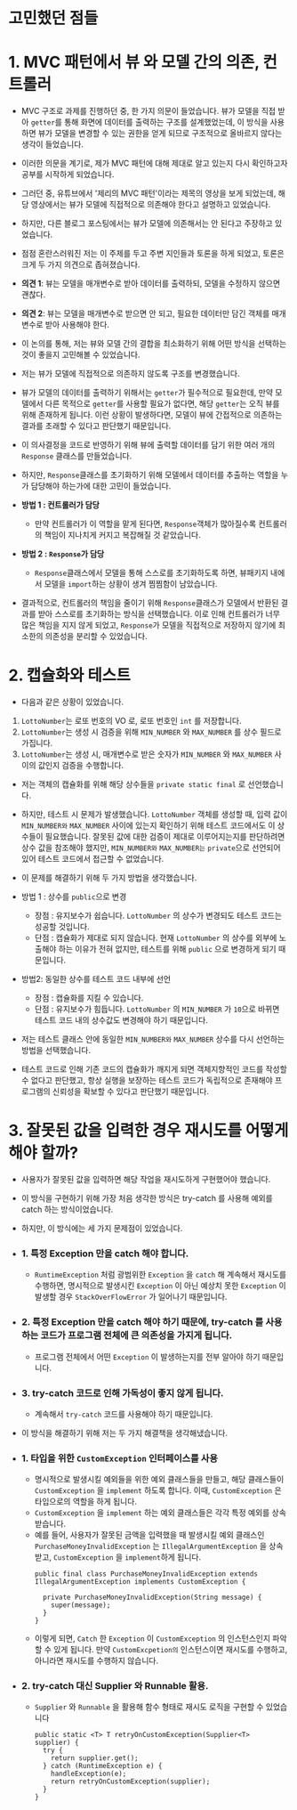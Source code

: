 # 고민했던 점들

# 1. MVC 패턴에서 뷰 와 모델 간의 의존, 컨트롤러

- MVC 구조로 과제를 진행하던 중, 한 가지 의문이 들었습니다. 뷰가 모델을 직접 받아 `getter`를 통해 화면에 데이터를 출력하는 구조를 설계했었는데, 이 방식을 사용하면 뷰가 모델을 변경할 수 있는 권한을
  얻게 되므로 구조적으로 올바르지 않다는 생각이 들었습니다.
- 이러한 의문을 계기로, 제가 MVC 패턴에 대해 제대로 알고 있는지 다시 확인하고자 공부를 시작하게 되었습니다.
- 그러던 중, 유튜브에서 '제리의 MVC 패턴'이라는 제목의 영상을 보게 되었는데, 해당 영상에서는 뷰가 모델에 직접적으로 의존해야 한다고 설명하고 있었습니다.
- 하지만, 다른 블로그 포스팅에서는 뷰가 모델에 의존해서는 안 된다고 주장하고 있었습니다.
- 점점 혼란스러워진 저는 이 주제를 두고 주변 지인들과 토론을 하게 되었고, 토론은 크게 두 가지 의견으로 좁혀졌습니다.

- **의견 1**: 뷰는 모델을 매개변수로 받아 데이터를 출력하되, 모델을 수정하지 않으면 괜찮다.
- **의견 2**: 뷰는 모델을 매개변수로 받으면 안 되고, 필요한 데이터만 담긴 객체를 매개변수로 받아 사용해야 한다.

- 이 논의를 통해, 저는 뷰와 모델 간의 결합을 최소화하기 위해 어떤 방식을 선택하는 것이 좋을지 고민해볼 수 있었습니다.
- 저는 뷰가 모델에 직접적으로 의존하지 않도록 구조를 변경했습니다.
- 뷰가 모델의 데이터를 출력하기 위해서는 `getter`가 필수적으로 필요한데, 만약 모델에서 다른 목적으로 `getter`를 사용할 필요가 없다면, 해당 `getter`는 오직 뷰를 위해 존재하게 됩니다. 이런
  상황이
  발생하다면, 모델이 뷰에 간접적으로 의존하는 결과를 초래할 수 있다고 판단했기 때문입니다.

- 이 의사결정을 코드로 반영하기 위해 뷰에 출력할 데이터를 담기 위한 여러 개의 `Response` 클래스를 만들었습니다.
- 하지만, `Response`클래스를 초기화하기 위해 모델에서 데이터를 추출하는 역할을 누가 담당해야 하는가에 대한 고민이 들었습니다.

- **방법 1 : 컨트롤러가 담당**
    - 만약 컨트롤러가 이 역할을 맡게 된다면, `Response`객체가 많아질수록 컨트롤러의 책임이 지나치게 커지고 복잡해질 것 같았습니다.
- **방법 2 : `Response`가 담당**
    - `Response`클래스에서 모델을 통해 스스로를 초기화하도록 하면, 뷰패키지 내에서 모델을 `import`하는 상황이 생겨 찜찜함이 남았습니다.

- 결과적으로, 컨트롤러의 책임을 줄이기 위해 `Response`클래스가 모델에서 반환된 결과를 받아 스스로를 초기화하는 방식을 선택했습니다. 이로 인해 컨트롤러가 너무 많은 책임을 지지 않게 되었고,
  `Response`가 모델을 직접적으로 저장하지 않기에 최소한의 의존성을 분리할 수 있었습니다.

# 2. 캡슐화와 테스트

- 다음과 같은 상황이 있었습니다.

1. `LottoNumber`는 로또 번호의 VO 로, 로또 번호인 `int` 를 저장합니다.
2. `LottoNumber`는 생성 시 검증을 위해 `MIN_NUMBER` 와 `MAX_NUMBER` 를 상수 필드로 가집니다.
3. `LottoNumber`는 생성 시, 매개변수로 받은 숫자가 `MIN_NUMBER` 와 `MAX_NUMBER` 사이의 값인지 검증을 수행합니다.

- 저는 객체의 캡슐화를 위해 해당 상수들을 `private static final` 로 선언했습니다.
- 하지만, 테스트 시 문제가 발생했습니다. `LottoNumber` 객체를 생성할 때, 입력 값이 `MIN_NUMBER와` `MAX_NUMBER` 사이에 있는지 확인하기 위해 테스트 코드에서도 이 상수들이
  필요했습니다.
  잘못된 값에 대한 검증이 제대로 이루어지는지를 판단하려면 상수 값을 참조해야 했지만, `MIN_NUMBER와` `MAX_NUMBER는` `private`으로 선언되어 있어 테스트 코드에서 접근할 수 없었습니다.

- 이 문제를 해결하기 위해 두 가지 방법을 생각했습니다.

- 방법 1 : 상수를 `public`으로 변경
    - 장점 : 유지보수가 쉽습니다. `LottoNumber` 의 상수가 변경되도 테스트 코드는 성공할 것입니다.
    - 단점 : 캡슐화가 제대로 되지 않습니다. 현재 `LottoNumber` 의 상수를 외부에 노출해야 하는 이유가 전혀 없지만, 테스트를 위해 `public` 으로 변경하게 되기 때문입니다.

- 방법2: 동일한 상수를 테스트 코드 내부에 선언
    - 장점 : 캡슐화를 지킬 수 있습니다.
    - 단점 : 유지보수가 힘듭니다. `LottoNumber` 의 `MIN_NUMBER` 가 `10`으로 바뀌면 테스트 코드 내의 상수값도 변경해야 하기 때문입니다.

- 저는 테스트 클래스 안에 동일한 `MIN_NUMBER와` `MAX_NUMBER` 상수를 다시 선언하는 방법을 선택했습니다.
- 테스트 코드로 인해 기존 코드의 캡슐화가 깨지게 되면 객체지향적인 코드를 작성할 수 없다고 판단했고, 항상 실행을 보장하는 테스트 코드가 독립적으로 존재해야 프로그램의 신뢰성을 확보할 수 있다고 판단했기
  때문입니다.

# 3. 잘못된 값을 입력한 경우 재시도를 어떻게 해야 할까?

- 사용자가 잘못된 값을 입력하면 해당 작업을 재시도하게 구현했어야 했습니다.
- 이 방식을 구현하기 위해 가장 처음 생각한 방식은 try-catch 를 사용해 예외를 catch 하는 방식이었습니다.

- 하지만, 이 방식에는 세 가지 문제점이 있었습니다.

- ### 1. 특정 Exception 만을 catch 해야 합니다.
    - `RuntimeException` 처럼 광범위한 `Exception` 을 `catch` 해 계속해서 재시도를 수행하면, 명시적으로 발생시킨 `Exception` 이 아닌 예상치 못한 `Exception`
      이 발생할 경우 `StackOverFlowError` 가 일어나기 때문입니다.
- ### 2. 특정 Exception 만을 catch 해야 하기 때문에, try-catch 를 사용하는 코드가 프로그램 전체에 큰 의존성을 가지게 됩니다.
    - 프로그램 전체에서 어떤 `Exception` 이 발생하는지를 전부 알아야 하기 때문입니다.
- ### 3. try-catch 코드로 인해 가독성이 좋지 않게 됩니다.
    - 계속해서 `try-catch` 코드를 사용해야 하기 때문입니다.

- 이 방식을 해결하기 위해 저는 두 가지 해결책을 생각해냈습니다.

- ### 1. 타입을 위한 `CustomException` 인터페이스를 사용
    - 명시적으로 발생시킬 예외들을 위한 예외 클래스들을 만들고, 해당 클래스들이 `CustomException` 을 `implement` 하도록 합니다. 이때, `CustomException` 은 타입으로의
      역할을 하게 됩니다.
    - `CustomException` 을 `implement` 하는 예외 클래스들은 각각 특정 예외를 상속받습니다.
    - 예를 들어, 사용자가 잘못된 금액을 입력했을 때 발생시킬 예외 클래스인 `PurchaseMoneyInvalidException` 는 `IllegalArgumentException` 을 상속받고,
      `CustomException` 을 `implement`하게 됩니다.
      ```
      public final class PurchaseMoneyInvalidException extends IllegalArgumentException implements CustomException {

        private PurchaseMoneyInvalidException(String message) {
          super(message);
        }
      }
      ```
    - 이렇게 되면, `Catch` 한 `Exception` 이 `CustomException` 의 인스턴스인지 파악할 수 있게 됩니다. 만약 `CustomExcpetion의` 인스턴스이면 재시도를 수행하고,
      아니라면 재시도를 수행하지 않습니다.
- ### 2. try-catch 대신 Supplier 와 Runnable 활용.
    - `Supplier` 와 `Runnable` 을 활용해 함수 형태로 재시도 로직을 구현할 수 있었습니다
        ```
        public static <T> T retryOnCustomException(Supplier<T> supplier) {
          try {
            return supplier.get();
          } catch (RuntimeException e) {
            handleException(e);
            return retryOnCustomException(supplier);
          }
        }
        ```